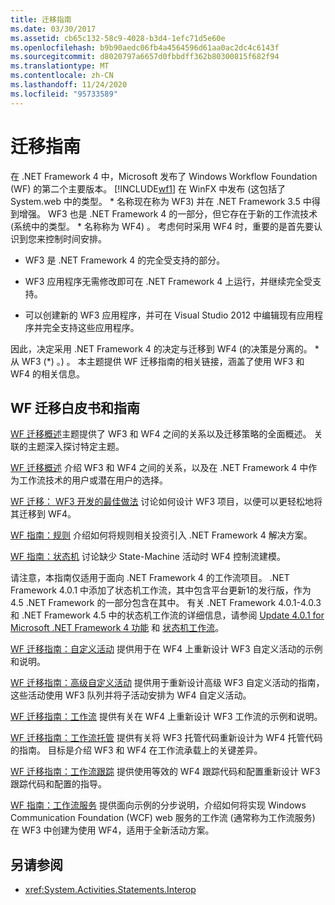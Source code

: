 ```yaml
---
title: 迁移指南
ms.date: 03/30/2017
ms.assetid: cb65c132-58c9-4028-b3d4-1efc71d5e60e
ms.openlocfilehash: b9b90aedc06fb4a4564596d61aa0ac2dc4c6143f
ms.sourcegitcommit: d8020797a6657d0fbbdff362b80300815f682f94
ms.translationtype: MT
ms.contentlocale: zh-CN
ms.lasthandoff: 11/24/2020
ms.locfileid: "95733589"
---
```

# <a name="migration-guidance"></a>迁移指南

在 .NET Framework 4 中，Microsoft 发布了 Windows Workflow Foundation (WF) 的第二个主要版本。 [!INCLUDE[wf1](../../../includes/wf1-md.md)] 在 WinFX 中发布 (这包括了 System.web 中的类型。 \* 名称现在称为 WF3) 并在 .NET Framework 3.5 中得到增强。 WF3 也是 .NET Framework 4 的一部分，但它存在于新的工作流技术 (系统中的类型。 \* 名称称为 WF4) 。 考虑何时采用 WF4 时，重要的是首先要认识到您来控制时间安排。

- WF3 是 .NET Framework 4 的完全受支持的部分。

- WF3 应用程序无需修改即可在 .NET Framework 4 上运行，并继续完全受支持。

- 可以创建新的 WF3 应用程序，并可在 Visual Studio 2012 中编辑现有应用程序并完全支持这些应用程序。

 因此，决定采用 .NET Framework 4 的决定与迁移到 WF4 (的决策是分离的。 \* 从 WF3 (\*) 。) 。 本主题提供 WF 迁移指南的相关链接，涵盖了使用 WF3 和 WF4 的相关信息。

## <a name="wf-migration-white-papers-and-cookbooks"></a>WF 迁移白皮书和指南

 [WF 迁移概述](/previous-versions/appfabric/ff383417(v=azure.10))主题提供了 WF3 和 WF4 之间的关系以及迁移策略的全面概述。 关联的主题深入探讨特定主题。

 [WF 迁移概述](/previous-versions/appfabric/ff383417(v=azure.10)) 介绍 WF3 和 WF4 之间的关系，以及在 .NET Framework 4 中作为工作流技术的用户或潜在用户的选择。

 [WF 迁移： WF3 开发的最佳做法](/previous-versions/appfabric/ff383417(v=azure.10)) 讨论如何设计 WF3 项目，以便可以更轻松地将其迁移到 WF4。

 [WF 指南：规则](/previous-versions/appfabric/ff383417(v=azure.10)) 介绍如何将规则相关投资引入 .NET Framework 4 解决方案。

 [WF 指南：状态机](/previous-versions/appfabric/ff383417(v=azure.10)) 讨论缺少 State-Machine 活动时 WF4 控制流建模。

 请注意，本指南仅适用于面向 .NET Framework 4 的工作流项目。 .NET Framework 4.0.1 中添加了状态机工作流，其中包含平台更新1的发行版，作为 4.5 .NET Framework 的一部分包含在其中。 有关 .NET Framework 4.0.1-4.0.3 和 .NET Framework 4.5 中的状态机工作流的详细信息，请参阅 [Update 4.0.1 for Microsoft .NET Framework 4 功能](/previous-versions/dotnet/netframework-4.0/hh290669(v=vs.100)) 和 [状态机工作流](state-machine-workflows.md)。

 [WF 迁移指南：自定义活动](/previous-versions/appfabric/ff383417(v=azure.10)) 提供用于在 WF4 上重新设计 WF3 自定义活动的示例和说明。

 [WF 迁移指南：高级自定义活动](/previous-versions/appfabric/ff383417(v=azure.10)) 提供用于重新设计高级 WF3 自定义活动的指南，这些活动使用 WF3 队列并将子活动安排为 WF4 自定义活动。

 [WF 迁移指南：工作流](/previous-versions/appfabric/ff383417(v=azure.10)) 提供有关在 WF4 上重新设计 WF3 工作流的示例和说明。

 [WF 迁移指南：工作流托管](/previous-versions/appfabric/ff383417(v=azure.10)) 提供有关将 WF3 托管代码重新设计为 WF4 托管代码的指南。 目标是介绍 WF3 和 WF4 在工作流承载上的关键差异。

 [WF 迁移指南：工作流跟踪](/previous-versions/appfabric/ff383417(v=azure.10)) 提供使用等效的 WF4 跟踪代码和配置重新设计 WF3 跟踪代码和配置的指导。

 [WF 指南：工作流服务](/previous-versions/appfabric/ff383417(v=azure.10)) 提供面向示例的分步说明，介绍如何将实现 Windows Communication Foundation (WCF) web 服务的工作流 (通常称为工作流服务) 在 WF3 中创建为使用 WF4，适用于全新活动方案。

## <a name="see-also"></a>另请参阅

- <xref:System.Activities.Statements.Interop>
